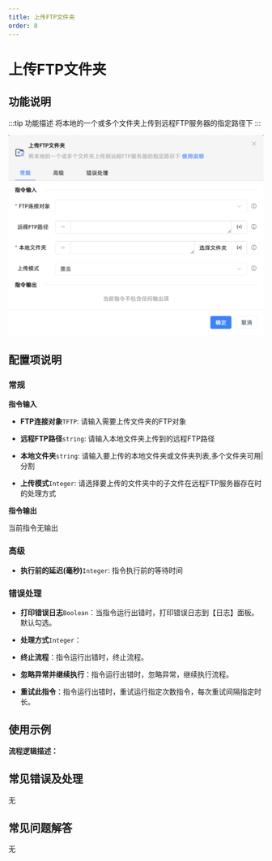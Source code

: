 ```yaml
---
title: 上传FTP文件夹
order: 8
---
```


# 上传FTP文件夹

## 功能说明

:::tip 功能描述
将本地的一个或多个文件夹上传到远程FTP服务器的指定路径下
:::

![上传FTP文件夹](../../../assets/上传FTP文件夹_command.png)

## 配置项说明

### 常规

**指令输入**

- **FTP连接对象**`TFTP`: 请输入需要上传文件夹的FTP对象

- **远程FTP路径**`string`: 请输入本地文件夹上传到的远程FTP路径

- **本地文件夹**`string`: 请输入要上传的本地文件夹或文件夹列表,多个文件夹可用|分割

- **上传模式**`Integer`: 请选择要上传的文件夹中的子文件在远程FTP服务器存在时的处理方式


**指令输出**

当前指令无输出

### 高级

- **执行前的延迟(毫秒)**`Integer`: 指令执行前的等待时间

### 错误处理

- **打印错误日志**`Boolean`：当指令运行出错时，打印错误日志到【日志】面板。默认勾选。

- **处理方式**`Integer`：

 - **终止流程**：指令运行出错时，终止流程。

 - **忽略异常并继续执行**：指令运行出错时，忽略异常，继续执行流程。

 - **重试此指令**：指令运行出错时，重试运行指定次数指令，每次重试间隔指定时长。

## 使用示例

**流程逻辑描述：** 

## 常见错误及处理

无

## 常见问题解答

无


